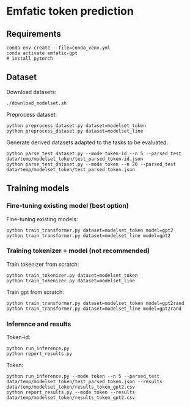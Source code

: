 # Emfatic token prediction

## Requirements
```shell
conda env create --file=conda_venv.yml
conda activate emfatic-gpt
# install pytorch
```

## Dataset
Download datasets:
```shell
./download_modelset.sh
```

Preprocess dataset:
```shell
python preprocess_dataset.py dataset=modelset_token
python preprocess_dataset.py dataset=modelset_line
```

Generate derived datasets adapted to the tasks to be evaluated:
```shell
python parse_test_dataset.py --mode token-id --n 5 --parsed_test data/temp/modelset_token/test_parsed_token-id.json
python parse_test_dataset.py --mode token --n 20 --parsed_test data/temp/modelset_token/test_parsed_token.json
```


## Training models

### Fine-tuning existing model (best option)

Fine-tuning existing models:
```shell
python train_transformer.py dataset=modelset_token model=gpt2
python train_transformer.py dataset=modelset_line model=gpt2
```

### Training tokenizer + model (not recommended)

Train tokenizer from scratch:
```shell
python train_tokenizer.py dataset=modelset_token
python train_tokenizer.py dataset=modelset_line
```

Train gpt from scratch:
```shell
python train_transformer.py dataset=modelset_token model=gpt2rand
python train_transformer.py dataset=modelset_line model=gpt2rand
```


### Inference and results

Token-id:
```shell
python run_inference.py
python report_results.py
```

Token:
```shell
python run_inference.py --mode token --n 5 --parsed_test data/temp/modelset_token/test_parsed_token.json --results data/temp/modelset_token/results_token_gpt2.csv
python report_results.py --mode token --results data/temp/modelset_token/results_token_gpt2.csv
```